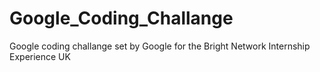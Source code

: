 # Google_Coding_Challange
Google coding challange set by Google for the Bright Network Internship Experience UK
